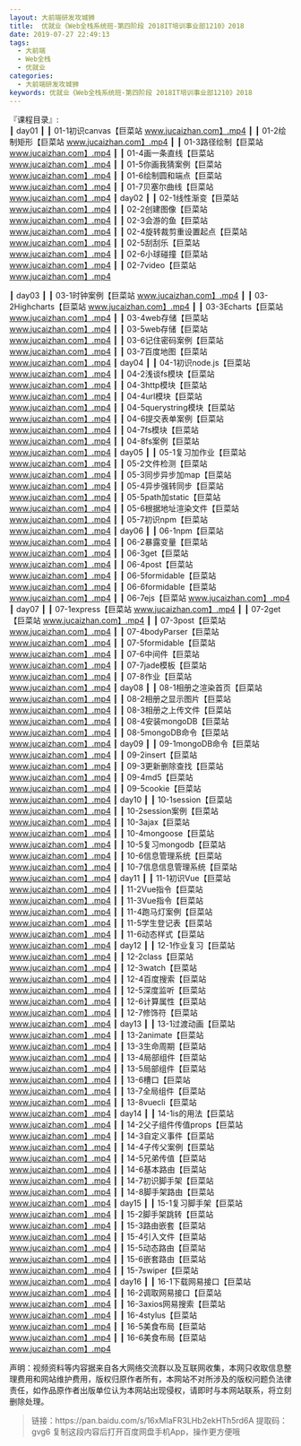 ```yaml
---
layout: 大前端研发攻城狮
title:  优就业《Web全栈系统班-第四阶段 2018IT培训事业部1210》2018
date: 2019-07-27 22:49:13
tags:
  - 大前端
  - Web全栈
  - 优就业
categories:
  - 大前端研发攻城狮
keywords: 优就业《Web全栈系统班-第四阶段 2018IT培训事业部1210》2018
---
```

『课程目录』:  
┃  day01
┃  ┃  01-1初识canvas【巨菜站 www.jucaizhan.com】.mp4
┃  ┃  01-2绘制矩形【巨菜站 www.jucaizhan.com】.mp4
┃  ┃  01-3路径绘制【巨菜站 www.jucaizhan.com】.mp4
┃  ┃  01-4画一条直线【巨菜站 www.jucaizhan.com】.mp4
┃  ┃  01-5你画我猜案例【巨菜站 www.jucaizhan.com】.mp4
┃  ┃  01-6绘制圆和端点【巨菜站 www.jucaizhan.com】.mp4
┃  ┃  01-7贝塞尔曲线【巨菜站 www.jucaizhan.com】.mp4
┃  day02
┃  ┃  02-1线性渐变【巨菜站 www.jucaizhan.com】.mp4
┃  ┃  02-2创建图像【巨菜站 www.jucaizhan.com】.mp4
┃  ┃  02-3会游的鱼【巨菜站 www.jucaizhan.com】.mp4
┃  ┃  02-4旋转裁剪重设置起点【巨菜站 www.jucaizhan.com】.mp4
┃  ┃  02-5刮刮乐【巨菜站 www.jucaizhan.com】.mp4
┃  ┃  02-6小球碰撞【巨菜站 www.jucaizhan.com】.mp4
┃  ┃  02-7video【巨菜站 www.jucaizhan.com】.mp4
<!-- more --> 
┃  day03
┃  ┃  03-1时钟案例【巨菜站 www.jucaizhan.com】.mp4
┃  ┃  03-2Highcharts【巨菜站 www.jucaizhan.com】.mp4
┃  ┃  03-3Echarts【巨菜站 www.jucaizhan.com】.mp4
┃  ┃  03-4web存储【巨菜站 www.jucaizhan.com】.mp4
┃  ┃  03-5web存储【巨菜站 www.jucaizhan.com】.mp4
┃  ┃  03-6记住密码案例【巨菜站 www.jucaizhan.com】.mp4
┃  ┃  03-7百度地图【巨菜站 www.jucaizhan.com】.mp4
┃  day04
┃  ┃  04-1初识node.js【巨菜站 www.jucaizhan.com】.mp4
┃  ┃  04-2浅谈fs模块【巨菜站 www.jucaizhan.com】.mp4
┃  ┃  04-3http模块【巨菜站 www.jucaizhan.com】.mp4
┃  ┃  04-4url模块【巨菜站 www.jucaizhan.com】.mp4
┃  ┃  04-5querystring模块【巨菜站 www.jucaizhan.com】.mp4
┃  ┃  04-6提交表单案例【巨菜站 www.jucaizhan.com】.mp4
┃  ┃  04-7fs模块【巨菜站 www.jucaizhan.com】.mp4
┃  ┃  04-8fs案例【巨菜站 www.jucaizhan.com】.mp4
┃  day05
┃  ┃  05-1复习加作业【巨菜站 www.jucaizhan.com】.mp4
┃  ┃  05-2文件检测【巨菜站 www.jucaizhan.com】.mp4
┃  ┃  05-3同步异步加map【巨菜站 www.jucaizhan.com】.mp4
┃  ┃  05-4异步强转同步【巨菜站 www.jucaizhan.com】.mp4
┃  ┃  05-5path加static【巨菜站 www.jucaizhan.com】.mp4
┃  ┃  05-6根据地址渲染文件【巨菜站 www.jucaizhan.com】.mp4
┃  ┃  05-7初识npm【巨菜站 www.jucaizhan.com】.mp4
┃  day06
┃  ┃  06-1npm【巨菜站 www.jucaizhan.com】.mp4
┃  ┃  06-2暴露变量【巨菜站 www.jucaizhan.com】.mp4
┃  ┃  06-3get【巨菜站 www.jucaizhan.com】.mp4
┃  ┃  06-4post【巨菜站 www.jucaizhan.com】.mp4
┃  ┃  06-5formidable【巨菜站 www.jucaizhan.com】.mp4
┃  ┃  06-6formidable【巨菜站 www.jucaizhan.com】.mp4
┃  ┃  06-7ejs【巨菜站 www.jucaizhan.com】.mp4
┃  day07
┃  ┃  07-1express【巨菜站 www.jucaizhan.com】.mp4
┃  ┃  07-2get【巨菜站 www.jucaizhan.com】.mp4
┃  ┃  07-3post【巨菜站 www.jucaizhan.com】.mp4
┃  ┃  07-4bodyParser【巨菜站 www.jucaizhan.com】.mp4
┃  ┃  07-5formidable【巨菜站 www.jucaizhan.com】.mp4
┃  ┃  07-6中间件【巨菜站 www.jucaizhan.com】.mp4
┃  ┃  07-7jade模板【巨菜站 www.jucaizhan.com】.mp4
┃  ┃  07-8作业【巨菜站 www.jucaizhan.com】.mp4
┃  day08
┃  ┃  08-1相册之渲染首页【巨菜站 www.jucaizhan.com】.mp4
┃  ┃  08-2相册之显示图片【巨菜站 www.jucaizhan.com】.mp4
┃  ┃  08-3相册之上传文件【巨菜站 www.jucaizhan.com】.mp4
┃  ┃  08-4安装mongoDB【巨菜站 www.jucaizhan.com】.mp4
┃  ┃  08-5mongoDB命令【巨菜站 www.jucaizhan.com】.mp4
┃  day09
┃  ┃  09-1mongoDB命令【巨菜站 www.jucaizhan.com】.mp4
┃  ┃  09-2insert【巨菜站 www.jucaizhan.com】.mp4
┃  ┃  09-3更新删除查找【巨菜站 www.jucaizhan.com】.mp4
┃  ┃  09-4md5【巨菜站 www.jucaizhan.com】.mp4
┃  ┃  09-5cookie【巨菜站 www.jucaizhan.com】.mp4
┃  day10
┃  ┃  10-1session【巨菜站 www.jucaizhan.com】.mp4
┃  ┃  10-2session案例【巨菜站 www.jucaizhan.com】.mp4
┃  ┃  10-3ajax【巨菜站 www.jucaizhan.com】.mp4
┃  ┃  10-4mongoose【巨菜站 www.jucaizhan.com】.mp4
┃  ┃  10-5复习mongodb【巨菜站 www.jucaizhan.com】.mp4
┃  ┃  10-6信息管理系统【巨菜站 www.jucaizhan.com】.mp4
┃  ┃  10-7信息信息管理系统【巨菜站 www.jucaizhan.com】.mp4
┃  day11
┃  ┃  11-1初识Vue【巨菜站 www.jucaizhan.com】.mp4
┃  ┃  11-2Vue指令【巨菜站 www.jucaizhan.com】.mp4
┃  ┃  11-3Vue指令【巨菜站 www.jucaizhan.com】.mp4
┃  ┃  11-4跑马灯案例【巨菜站 www.jucaizhan.com】.mp4
┃  ┃  11-5学生登记表【巨菜站 www.jucaizhan.com】.mp4
┃  ┃  11-6动态样式【巨菜站 www.jucaizhan.com】.mp4
┃  day12
┃  ┃  12-1作业复习【巨菜站 www.jucaizhan.com】.mp4
┃  ┃  12-2class【巨菜站 www.jucaizhan.com】.mp4
┃  ┃  12-3watch【巨菜站 www.jucaizhan.com】.mp4
┃  ┃  12-4百度搜索【巨菜站 www.jucaizhan.com】.mp4
┃  ┃  12-5深度监听【巨菜站 www.jucaizhan.com】.mp4
┃  ┃  12-6计算属性【巨菜站 www.jucaizhan.com】.mp4
┃  ┃  12-7修饰符【巨菜站 www.jucaizhan.com】.mp4
┃  day13
┃  ┃  13-1过渡动画【巨菜站 www.jucaizhan.com】.mp4
┃  ┃  13-2animate【巨菜站 www.jucaizhan.com】.mp4
┃  ┃  13-3生命周期【巨菜站 www.jucaizhan.com】.mp4
┃  ┃  13-4局部组件【巨菜站 www.jucaizhan.com】.mp4
┃  ┃  13-5局部组件【巨菜站 www.jucaizhan.com】.mp4
┃  ┃  13-6槽口【巨菜站 www.jucaizhan.com】.mp4
┃  ┃  13-7全局组件【巨菜站 www.jucaizhan.com】.mp4
┃  ┃  13-8vuecli【巨菜站 www.jucaizhan.com】.mp4
┃  day14
┃  ┃  14-1is的用法【巨菜站 www.jucaizhan.com】.mp4
┃  ┃  14-2父子组件传值props【巨菜站 www.jucaizhan.com】.mp4
┃  ┃  14-3自定义事件【巨菜站 www.jucaizhan.com】.mp4
┃  ┃  14-4子传父案例【巨菜站 www.jucaizhan.com】.mp4
┃  ┃  14-5兄弟传值【巨菜站 www.jucaizhan.com】.mp4
┃  ┃  14-6基本路由【巨菜站 www.jucaizhan.com】.mp4
┃  ┃  14-7初识脚手架【巨菜站 www.jucaizhan.com】.mp4
┃  ┃  14-8脚手架路由【巨菜站 www.jucaizhan.com】.mp4
┃  day15
┃  ┃  15-1复习脚手架【巨菜站 www.jucaizhan.com】.mp4
┃  ┃  15-2脚手架跳转【巨菜站 www.jucaizhan.com】.mp4
┃  ┃  15-3路由嵌套【巨菜站 www.jucaizhan.com】.mp4
┃  ┃  15-4引入文件【巨菜站 www.jucaizhan.com】.mp4
┃  ┃  15-5动态路由【巨菜站 www.jucaizhan.com】.mp4
┃  ┃  15-6嵌套路由【巨菜站 www.jucaizhan.com】.mp4
┃  ┃  15-7swiper【巨菜站 www.jucaizhan.com】.mp4
┃  day16
┃  ┃  16-1下载网易接口【巨菜站 www.jucaizhan.com】.mp4
┃  ┃  16-2调取网易接口【巨菜站 www.jucaizhan.com】.mp4
┃  ┃  16-3axios网易搜索【巨菜站 www.jucaizhan.com】.mp4
┃  ┃  16-4stylus【巨菜站 www.jucaizhan.com】.mp4
┃  ┃  16-5美食布局【巨菜站 www.jucaizhan.com】.mp4
┃  ┃  16-6美食布局【巨菜站 www.jucaizhan.com】.mp4


<div class="post-copyright">
    <div class="post-copyright__author">
      <span class="post-copyright-meta">声明：视频资料等内容据来自各大网络交流群以及互联网收集，本网只收取信息整理费用和网站维护费用，版权归原作者所有，本网站不对所涉及的版权问题负法律责任，如作品原作者出版单位认为本网站出现侵权，请即时与本网站联系，将立刻删除处理。 </span>
    </div>
</div>

<blockquote class="blockquote-center">
链接：https://pan.baidu.com/s/16xMIaFR3LHb2ekHTh5rd6A 
提取码：gvg6 
复制这段内容后打开百度网盘手机App，操作更方便哦
</blockquote>

